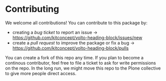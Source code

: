 # Contributing

We welcome all contributions! You can contribute to this package by:

- creating a _bug ticket_ to report an issue -> https://github.com/kitconcept/volto-heading-block/issues/new
- create a _pull request_ to improve the package or fix a bug -> https://github.com/kitconcept/volto-heading-block/pulls

You can create a fork of this repo any time. If you plan to become a continous contributor, feel free to file a ticket to ask for write permissions on the repo.
In the long run, we might move this repo to the Plone collective to give more people direct access.
